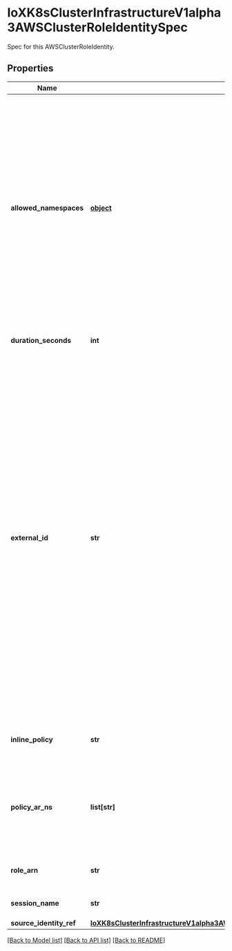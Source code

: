 # IoXK8sClusterInfrastructureV1alpha3AWSClusterRoleIdentitySpec

Spec for this AWSClusterRoleIdentity.
## Properties
Name | Type | Description | Notes
------------ | ------------- | ------------- | -------------
**allowed_namespaces** | [**object**](.md) | AllowedNamespaces is used to identify which namespaces are allowed to use the identity from. Namespaces can be selected either using an array of namespaces or with label selector. An empty AllowedNamespaces object indicates that AWSClusters can use this identity from any namespace. If this object is nil, no namespaces will be allowed (default behaviour, if this field is not provided) A namespace should be either in the NamespaceList or match with Selector to use the identity. | [optional] 
**duration_seconds** | **int** | The duration, in seconds, of the role session before it is renewed. | [optional] 
**external_id** | **str** | A unique identifier that might be required when you assume a role in another account. If the administrator of the account to which the role belongs provided you with an external ID, then provide that value in the ExternalId parameter. This value can be any string, such as a passphrase or account number. A cross-account role is usually set up to trust everyone in an account. Therefore, the administrator of the trusting account might send an external ID to the administrator of the trusted account. That way, only someone with the ID can assume the role, rather than everyone in the account. For more information about the external ID, see How to Use an External ID When Granting Access to Your AWS Resources to a Third Party in the IAM User Guide. | [optional] 
**inline_policy** | **str** | An IAM policy as a JSON-encoded string that you want to use as an inline session policy. | [optional] 
**policy_ar_ns** | **list[str]** | The Amazon Resource Names (ARNs) of the IAM managed policies that you want to use as managed session policies. The policies must exist in the same account as the role. | [optional] 
**role_arn** | **str** | The Amazon Resource Name (ARN) of the role to assume. | 
**session_name** | **str** | An identifier for the assumed role session | [optional] 
**source_identity_ref** | [**IoXK8sClusterInfrastructureV1alpha3AWSClusterRoleIdentitySpecSourceIdentityRef**](IoXK8sClusterInfrastructureV1alpha3AWSClusterRoleIdentitySpecSourceIdentityRef.md) |  | [optional] 

[[Back to Model list]](../README.md#documentation-for-models) [[Back to API list]](../README.md#documentation-for-api-endpoints) [[Back to README]](../README.md)


